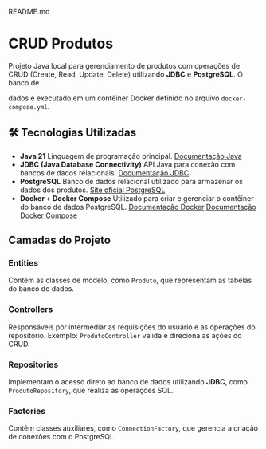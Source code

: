 README.md
# CRUD Produtos
Projeto Java local para gerenciamento de produtos com operações de CRUD
(Create, Read, Update, Delete) utilizando **JDBC** e **PostgreSQL**. O banco de

dados é executado em um contêiner Docker definido no arquivo `docker-
compose.yml`.

## 🛠 Tecnologias Utilizadas
- **Java 21**
Linguagem de programação principal.
[Documentação Java](https://docs.oracle.com/en/java/)
- **JDBC (Java Database Connectivity)**
API Java para conexão com bancos de dados relacionais.
[Documentação
JDBC](https://docs.oracle.com/javase/8/docs/technotes/guides/jdbc/)
- **PostgreSQL**
Banco de dados relacional utilizado para armazenar os dados dos produtos.
[Site oficial PostgreSQL](https://www.postgresql.org/)
- **Docker + Docker Compose**
Utilizado para criar e gerenciar o contêiner do banco de dados PostgreSQL.
[Documentação Docker](https://docs.docker.com/)
[Documentação Docker Compose](https://docs.docker.com/compose/)
## Camadas do Projeto
### Entities
Contêm as classes de modelo, como `Produto`, que representam as tabelas do
banco de dados.
### Controllers
Responsáveis por intermediar as requisições do usuário e as operações do
repositório. Exemplo: `ProdutoController` valida e direciona as ações do CRUD.
### Repositories
Implementam o acesso direto ao banco de dados utilizando **JDBC**, como
`ProdutoRepository`, que realiza as operações SQL.
### Factories
Contêm classes auxiliares, como `ConnectionFactory`, que gerencia a criação de
conexões com o PostgreSQL.
